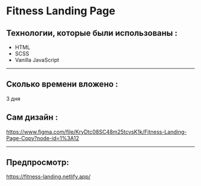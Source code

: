 # Fitness Landing Page

## Технологии, которые были использованы :

-   HTML
-   SCSS
-   Vanilla JavaScript

---

## Сколько времени вложено :

3 дня

## Сам дизайн :

https://www.figma.com/file/KryDtc08SC48m25tcvsK1k/Fitness-Landing-Page-Copy?node-id=1%3A12

---

## Предпросмотр:
https://fitness-landing.netlify.app/
